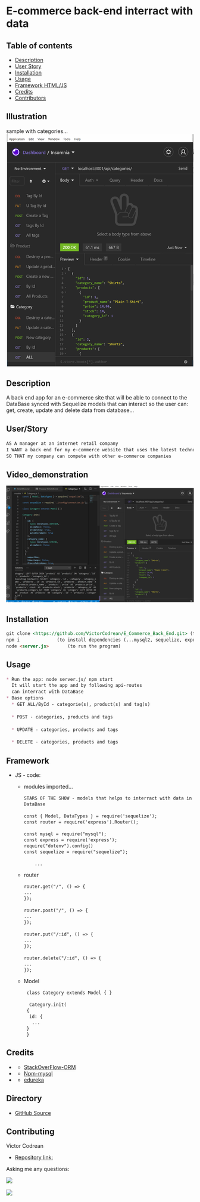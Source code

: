 # E-commerce back-end interract with data

## Table of contents
- [Description](#Description)
- [User Story](#User/Story)
- [Installation](#Installation)
- [Usage](#Usage)
- [Framework HTML/JS](#Framework)
- [Credits](#Credits)
- [Contributors](#Contributing)

## Illustration
sample with categories...
![sampleReadme](/Assets/categories-ill.gif)


## Description

A back end app for an e-commerce site that will be able to connect to the DataBase synced with Sequelize models that can interact so the user can: get, create, update and delete data from database...
   
## User/Story  
```md
AS A manager at an internet retail company
I WANT a back end for my e-commerce website that uses the latest technologies
SO THAT my company can compete with other e-commerce companies
```

## Video_demonstration

[![video](/Assets/screenshot.png)](https://www.youtube.com/watch?v=Nq5AwY2l3cU "Video demonstration")

## Installation
```md
git clone <https://github.com/VictorCodrean/E_Commerce_Back_End.git> (to get the code)
npm i              (to install dependencies (...mysql2, sequelize, express, dotenv)) 
node <server.js>       (to run the program)
```

## Usage
```md
* Run the app: node server.js/ npm start
  It will start the app and by following api-routes
  can interract with DataBase
* Base options
  * GET ALL/ById - categorie(s), product(s) and tag(s)

  * POST - categories, products and tags

  * UPDATE - categories, products and tags

  * DELETE - categories, products and tags
```
## Framework
* JS - code:
    * modules imported...
        ```
        STARS OF THE SHOW - models that helps to interract with data in DataBase

        const { Model, DataTypes } = require('sequelize');
        const router = require('express').Router();

        const mysql = require("mysql");
        const express = require('express');
        require("dotenv").config()
        const sequelize = require("sequelize");

            ...
        ```
    * router
         ```
       router.get("/", () => {
         ...
       });

       router.post("/", () => {
         ...
       });

       router.put("/:id", () => {
         ...
       });

       router.delete("/:id", () => {
         ...
       });
        ```

    * Model
         ```
          class Category extends Model { }

           Category.init(
          {
           id: {
            ...
          }
          }
        ```
     
## Credits
 * - [StackOverFlow-ORM](https://stackoverflow.com/questions/1279613/what-is-an-orm-how-does-it-work-and-how-should-i-use-one)
 * - [Npm-mysql](https://www.npmjs.com/package/mysql)
 * - [edureka](https://www.edureka.co/blog/rest-api-with-node-js/)

## Directory
* [GitHub Source](https://github.com/VictorCodrean/E_Commerce_Back_End)

## Contributing
Victor Codrean    
*  [Repository link:](https://github.com/VictorCodrean/E_Commerce_Back_End)

Asking me any questions:

<a href="mailto:codreanvictor@gmail.com" style="text-decoration:none"><img height="20" src = "https://img.shields.io/badge/Gmail-c14438?&style=for-the-badge&logo=gmail&logoColor=white&style=plastic"></a>

[<img height="20" src="https://img.shields.io/badge/-GitHub-black.svg?&style=for-the-badge&logo=github&logoColor=white&style=plastic"/>](https://github.com/VictorCodrean)
